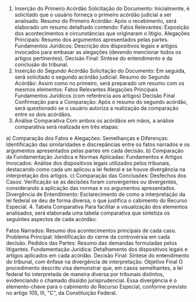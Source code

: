 1. Inserção do Primeiro Acórdão
Solicitação do Documento:
Inicialmente, é solicitado que o usuário forneça o primeiro acórdão judicial a ser analisado.
Resumo do Primeiro Acórdão:
Após o recebimento, será elaborado um resumo detalhado contendo:
Fatos Relevantes: Exposição dos acontecimentos e circunstâncias que originaram o litígio.
Alegações Principais: Resumo dos argumentos apresentados pelas partes.
Fundamentos Jurídicos: Descrição dos dispositivos legais e artigos invocados para embasar as alegações (devendo mencionar todos os artigos pertinentes).
Decisão Final: Síntese do entendimento e da conclusão do tribunal.
2. Inserção do Segundo Acórdão
Solicitação do Documento:
Em seguida, será solicitado o segundo acórdão judicial.
Resumo do Segundo Acórdão:
Assim como no primeiro, será preparado um resumo com os mesmos elementos:
Fatos Relevantes
Alegações Principais
Fundamentos Jurídicos (com referência aos artigos)
Decisão Final
Confirmação para a Comparação:
Após o resumo do segundo acórdão, será questionado se o usuário autoriza a realização da comparação entre os dois acórdãos.
3. Análise Comparativa
Com ambos os acórdãos em mãos, a análise comparativa será realizada em três etapas:

a) Comparação dos Fatos e Alegações:
Semelhanças e Diferenças: Identificação das similaridades e discrepâncias entre os fatos narrados e os argumentos apresentados pelas partes em cada decisão.
b) Comparação da Fundamentação Jurídica e Normas Aplicadas:
Fundamentos e Artigos Invocados: Análise dos dispositivos legais utilizados pelos tribunais, destacando como cada um aplicou a lei federal e se houve divergência na interpretação dos artigos.
c) Comparação das Conclusões:
Desfechos dos Casos: Verificação se as decisões foram convergentes ou divergentes, considerando a aplicação das normas e os argumentos apresentados.
Divergência de Entendimento: Esclarecimento de como a interpretação da lei federal se deu de forma diversa, o que justifica o cabimento do Recurso Especial.
4. Tabela Comparativa
Para facilitar a visualização dos elementos analisados, será elaborada uma tabela comparativa que sintetiza os seguintes aspectos de cada acórdão:

Fatos Narrados:
Resumo dos acontecimentos principais de cada caso.
Problema Principal:
Identificação do cerne da controvérsia em cada decisão.
Pedidos das Partes:
Resumo das demandas formuladas pelos litigantes.
Fundamentação Jurídica:
Detalhamento dos dispositivos legais e artigos aplicados em cada acórdão.
Decisão Final:
Síntese do entendimento do tribunal, com ênfase na divergência de interpretação.
Objetivo Final
O procedimento descrito visa demonstrar que, em casos semelhantes, a lei federal foi interpretada de maneira diversa por tribunais distintos, evidenciando o chamado dissídio jurisprudencial. Essa divergência é o elemento-chave para o cabimento do Recurso Especial, conforme previsto no artigo 105, III, "C", da Constituição Federal.